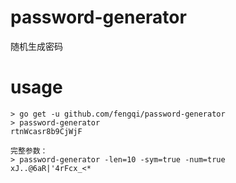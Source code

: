 # password-generator
随机生成密码

# usage
```
> go get -u github.com/fengqi/password-generator
> password-generator
rtnWcasr8b9CjWjF

完整参数：
> password-generator -len=10 -sym=true -num=true
xJ..@6aR|'4rFcx_<*

```
